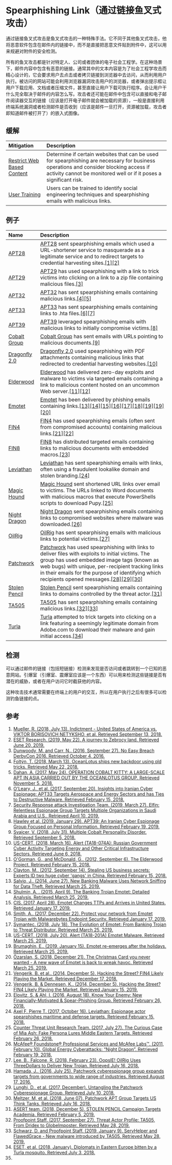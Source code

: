 # Spearphishing Link（通过链接鱼叉式攻击）

通过链接鱼叉式攻击是鱼叉式攻击的一种特殊手法。它不同于其他鱼叉式攻击，他将恶意软件包含在邮件内的链接中，而不是直接把恶意文件贴到附件中，这可以用来规避对附件的安全检测。

所有的鱼叉攻击都是针对特定人、公司或者团体的电子社会工程学。在这种场景下，邮件内容中包含有恶意的链接。通常其中的文本内容是为了社会工程学攻击而精心设计的，它会要求用户去点击或者拷贝链接到浏览器中去访问，从而利用用户执行。被访问的网站可能会利用浏览器漏洞攻击用户的浏览器，或者弹出提示框让用户下载应用、文档或者压缩文件，甚至直接让用户下载可执行程序。会让用户干什么完全取决于邮件的内容怎么写。攻击者还可能在邮件中包含可以直接和电子邮件阅读器交互的链接（应该是打开电子邮件就会被加载的资源），一般是直接利用终端系统漏洞或者检测邮件是否收到（应该是邮件一旦打开，资源被加载，攻击者即知道邮件被打开了）的嵌入式图像。

## 缓解

| Mitigation | Description |
| :--- | :--- |
| [Restrict Web Based Content](https://attack.mitre.org/mitigations/M1021) | Determine if certain websites that can be used for spearphishing are necessary for business operations and consider blocking access if activity cannot be monitored well or if it poses a significant risk. |
| [User Training](https://attack.mitre.org/mitigations/M1017) | Users can be trained to identify social engineering techniques and spearphishing emails with malicious links. |

## 例子

| Name | Description |
| :--- | :--- |
| [APT28](https://attack.mitre.org/groups/G0007) | [APT28](https://attack.mitre.org/groups/G0007) sent spearphishing emails which used a URL-shortener service to masquerade as a legitimate service and to redirect targets to credential harvesting sites.[\[1\]](https://www.justice.gov/file/1080281/download)[\[2\]](https://www.welivesecurity.com/2019/05/22/journey-zebrocy-land/) |
| [APT29](https://attack.mitre.org/groups/G0016) | [APT29](https://attack.mitre.org/groups/G0016) has used spearphishing with a link to trick victims into clicking on a link to a zip file containing malicious files.[\[3\]](http://www.slideshare.net/MatthewDunwoody1/no-easy-breach-derby-con-2016) |
| [APT32](https://attack.mitre.org/groups/G0050) | [APT32](https://attack.mitre.org/groups/G0050) has sent spearphishing emails containing malicious links.[\[4\]](https://www.welivesecurity.com/2018/03/13/oceanlotus-ships-new-backdoor/)[\[5\]](https://www.cybereason.com/blog/operation-cobalt-kitty-apt) |
| [APT33](https://attack.mitre.org/groups/G0064) | [APT33](https://attack.mitre.org/groups/G0064) has sent spearphishing emails containing links to .hta files.[\[6\]](https://www.fireeye.com/blog/threat-research/2017/09/apt33-insights-into-iranian-cyber-espionage.html)[\[7\]](https://www.symantec.com/blogs/threat-intelligence/elfin-apt33-espionage) |
| [APT39](https://attack.mitre.org/groups/G0087) | [APT39](https://attack.mitre.org/groups/G0087) leveraged spearphishing emails with malicious links to initially compromise victims.[\[8\]](https://www.fireeye.com/blog/threat-research/2019/01/apt39-iranian-cyber-espionage-group-focused-on-personal-information.html) |
| [Cobalt Group](https://attack.mitre.org/groups/G0080) | [Cobalt Group](https://attack.mitre.org/groups/G0080) has sent emails with URLs pointing to malicious documents.[\[9\]](https://blog.talosintelligence.com/2018/07/multiple-cobalt-personality-disorder.html) |
| [Dragonfly 2.0](https://attack.mitre.org/groups/G0074) | [Dragonfly 2.0](https://attack.mitre.org/groups/G0074) used spearphishing with PDF attachments containing malicious links that redirected to credential harvesting websites.[\[10\]](https://www.us-cert.gov/ncas/alerts/TA18-074A) |
| [Elderwood](https://attack.mitre.org/groups/G0066) | [Elderwood](https://attack.mitre.org/groups/G0066) has delivered zero-day exploits and malware to victims via targeted emails containing a link to malicious content hosted on an uncommon Web server.[\[11\]](http://www.symantec.com/content/en/us/enterprise/media/security_response/whitepapers/the-elderwood-project.pdf)[\[12\]](https://www.csmonitor.com/USA/2012/0914/Stealing-US-business-secrets-Experts-ID-two-huge-cyber-gangs-in-China) |
| [Emotet](https://attack.mitre.org/software/S0367) | [Emotet](https://attack.mitre.org/software/S0367) has been delivered by phishing emails containing links.[\[13\]](https://blog.trendmicro.com/trendlabs-security-intelligence/new-banking-malware-uses-network-sniffing-for-data-theft/)[\[14\]](https://securelist.com/the-banking-trojan-emotet-detailed-analysis/69560/)[\[15\]](https://www.cisecurity.org/blog/emotet-changes-ttp-and-arrives-in-united-states/)[\[16\]](https://support.malwarebytes.com/docs/DOC-2295)[\[17\]](https://www.symantec.com/blogs/threat-intelligence/evolution-emotet-trojan-distributor)[\[18\]](https://www.us-cert.gov/ncas/alerts/TA18-201A)[\[19\]](https://blog.talosintelligence.com/2019/01/return-of-emotet.html)[\[19\]](https://blog.talosintelligence.com/2019/01/return-of-emotet.html)[\[20\]](https://www.picussecurity.com/blog/the-christmas-card-you-never-wanted-a-new-wave-of-emotet-is-back-to-wreak-havoc.html) |
| [FIN4](https://attack.mitre.org/groups/G0085) | [FIN4](https://attack.mitre.org/groups/G0085) has used spearphishing emails \(often sent from compromised accounts\) containing malicious links.[\[21\]](https://www.fireeye.com/current-threats/threat-intelligence-reports/rpt-fin4.html)[\[22\]](https://www2.fireeye.com/WBNR-14Q4NAMFIN4.html) |
| [FIN8](https://attack.mitre.org/groups/G0061) | [FIN8](https://attack.mitre.org/groups/G0061) has distributed targeted emails containing links to malicious documents with embedded macros.[\[23\]](https://www2.fireeye.com/WBNR-Know-Your-Enemy-UNC622-Spear-Phishing.html) |
| [Leviathan](https://attack.mitre.org/groups/G0065) | [Leviathan](https://attack.mitre.org/groups/G0065) has sent spearphishing emails with links, often using a fraudulent lookalike domain and stolen branding.[\[24\]](https://www.proofpoint.com/us/threat-insight/post/leviathan-espionage-actor-spearphishes-maritime-and-defense-targets) |
| [Magic Hound](https://attack.mitre.org/groups/G0059) | [Magic Hound](https://attack.mitre.org/groups/G0059) sent shortened URL links over email to victims. The URLs linked to Word documents with malicious macros that execute PowerShells scripts to download Pupy.[\[25\]](https://www.secureworks.com/research/the-curious-case-of-mia-ash) |
| [Night Dragon](https://attack.mitre.org/groups/G0014) | [Night Dragon](https://attack.mitre.org/groups/G0014) sent spearphishing emails containing links to compromised websites where malware was downloaded.[\[26\]](https://securingtomorrow.mcafee.com/wp-content/uploads/2011/02/McAfee_NightDragon_wp_draft_to_customersv1-1.pdf) |
| [OilRig](https://attack.mitre.org/groups/G0049) | [OilRig](https://attack.mitre.org/groups/G0049) has sent spearphising emails with malicious links to potential victims.[\[27\]](https://researchcenter.paloaltonetworks.com/2018/02/unit42-oopsie-oilrig-uses-threedollars-deliver-new-trojan/) |
| [Patchwork](https://attack.mitre.org/groups/G0040) | [Patchwork](https://attack.mitre.org/groups/G0040) has used spearphishing with links to deliver files with exploits to initial victims. The group has used embedded image tags \(known as web bugs\) with unique, per-recipient tracking links in their emails for the purpose of identifying which recipients opened messages.[\[28\]](http://www.symantec.com/connect/blogs/patchwork-cyberespionage-group-expands-targets-governments-wide-range-industries)[\[29\]](https://documents.trendmicro.com/assets/tech-brief-untangling-the-patchwork-cyberespionage-group.pdf)[\[30\]](https://www.volexity.com/blog/2018/06/07/patchwork-apt-group-targets-us-think-tanks/) |
| [Stolen Pencil](https://attack.mitre.org/groups/G0086) | [Stolen Pencil](https://attack.mitre.org/groups/G0086) sent spearphishing emails containing links to domains controlled by the threat actor.[\[31\]](https://asert.arbornetworks.com/stolen-pencil-campaign-targets-academia/) |
| [TA505](https://attack.mitre.org/groups/G0092) | [TA505](https://attack.mitre.org/groups/G0092) has sent spearphishing emails containing malicious links.[\[32\]](https://www.proofpoint.com/us/threat-insight/post/threat-actor-profile-ta505-dridex-globeimposter)[\[33\]](https://www.proofpoint.com/us/threat-insight/post/servhelper-and-flawedgrace-new-malware-introduced-ta505) |
| [Turla](https://attack.mitre.org/groups/G0010) | [Turla](https://attack.mitre.org/groups/G0010) attempted to trick targets into clicking on a link featuring a seemingly legitimate domain from Adobe.com to download their malware and gain initial access.[\[34\]](https://www.welivesecurity.com/wp-content/uploads/2018/01/ESET_Turla_Mosquito.pdf) |

## 检测

可以通过邮件的链接（包括短链接）检测来发现是否访问或者跳转到一个已知的恶意网站。引爆室（引爆室、震爆室应该是一个东西）可以用来检测这些链接是否有潜在的威胁，或者在用户访问它时截获他的内容。

这种攻击技术通常需要在终端上的用户的交互，所以在用户执行之后有很多可以检测钓鱼链接的点。

## 参考

1. [Mueller, R. \(2018, July 13\). Indictment - United States of America vs. VIKTOR BORISOVICH NETYKSHO, et al. Retrieved September 13, 2018.](https://www.justice.gov/file/1080281/download)
2. [ESET Research. \(2019, May 22\). A journey to Zebrocy land. Retrieved June 20, 2019.](https://www.welivesecurity.com/2019/05/22/journey-zebrocy-land/)
3. [Dunwoody, M. and Carr, N.. \(2016, September 27\). No Easy Breach DerbyCon 2016. Retrieved October 4, 2016.](http://www.slideshare.net/MatthewDunwoody1/no-easy-breach-derby-con-2016)
4. [Foltýn, T. \(2018, March 13\). OceanLotus ships new backdoor using old tricks. Retrieved May 22, 2018.](https://www.welivesecurity.com/2018/03/13/oceanlotus-ships-new-backdoor/)
5. [Dahan, A. \(2017, May 24\). OPERATION COBALT KITTY: A LARGE-SCALE APT IN ASIA CARRIED OUT BY THE OCEANLOTUS GROUP. Retrieved November 5, 2018.](https://www.cybereason.com/blog/operation-cobalt-kitty-apt)
6. [O'Leary, J., et al. \(2017, September 20\). Insights into Iranian Cyber Espionage: APT33 Targets Aerospace and Energy Sectors and has Ties to Destructive Malware. Retrieved February 15, 2018.](https://www.fireeye.com/blog/threat-research/2017/09/apt33-insights-into-iranian-cyber-espionage.html)
7. [Security Response attack Investigation Team. \(2019, March 27\). Elfin: Relentless Espionage Group Targets Multiple Organizations in Saudi Arabia and U.S.. Retrieved April 10, 2019.](https://www.symantec.com/blogs/threat-intelligence/elfin-apt33-espionage)
8. [Hawley et al. \(2019, January 29\). APT39: An Iranian Cyber Espionage Group Focused on Personal Information. Retrieved February 19, 2019.](https://www.fireeye.com/blog/threat-research/2019/01/apt39-iranian-cyber-espionage-group-focused-on-personal-information.html)
9. [Svajcer, V. \(2018, July 31\). Multiple Cobalt Personality Disorder. Retrieved September 5, 2018.](https://blog.talosintelligence.com/2018/07/multiple-cobalt-personality-disorder.html)
10. [US-CERT. \(2018, March 16\). Alert \(TA18-074A\): Russian Government Cyber Activity Targeting Energy and Other Critical Infrastructure Sectors. Retrieved June 6, 2018.](https://www.us-cert.gov/ncas/alerts/TA18-074A)
11. [O'Gorman, G., and McDonald, G.. \(2012, September 6\). The Elderwood Project. Retrieved February 15, 2018.](http://www.symantec.com/content/en/us/enterprise/media/security_response/whitepapers/the-elderwood-project.pdf)
12. [Clayton, M.. \(2012, September 14\). Stealing US business secrets: Experts ID two huge cyber 'gangs' in China. Retrieved February 15, 2018.](https://www.csmonitor.com/USA/2012/0914/Stealing-US-business-secrets-Experts-ID-two-huge-cyber-gangs-in-China)
13. [Salvio, J.. \(2014, June 27\). New Banking Malware Uses Network Sniffing for Data Theft. Retrieved March 25, 2019.](https://blog.trendmicro.com/trendlabs-security-intelligence/new-banking-malware-uses-network-sniffing-for-data-theft/)
14. [Shulmin, A. . \(2015, April 9\). The Banking Trojan Emotet: Detailed Analysis. Retrieved March 25, 2019.](https://securelist.com/the-banking-trojan-emotet-detailed-analysis/69560/)
15. [CIS. \(2017, April 28\). Emotet Changes TTPs and Arrives in United States. Retrieved January 17, 2019.](https://www.cisecurity.org/blog/emotet-changes-ttp-and-arrives-in-united-states/)
16. [Smith, A.. \(2017, December 22\). Protect your network from Emotet Trojan with Malwarebytes Endpoint Security. Retrieved January 17, 2019.](https://support.malwarebytes.com/docs/DOC-2295)
17. [Symantec. \(2018, July 18\). The Evolution of Emotet: From Banking Trojan to Threat Distributor. Retrieved March 25, 2019.](https://www.symantec.com/blogs/threat-intelligence/evolution-emotet-trojan-distributor)
18. [US-CERT. \(2018, July 20\). Alert \(TA18-201A\) Emotet Malware. Retrieved March 25, 2019.](https://www.us-cert.gov/ncas/alerts/TA18-201A)
19. [Brumaghin, E.. \(2019, January 15\). Emotet re-emerges after the holidays. Retrieved March 25, 2019.](https://blog.talosintelligence.com/2019/01/return-of-emotet.html)
20. [Özarslan, S. \(2018, December 21\). The Christmas Card you never wanted - A new wave of Emotet is back to wreak havoc. Retrieved March 25, 2019.](https://www.picussecurity.com/blog/the-christmas-card-you-never-wanted-a-new-wave-of-emotet-is-back-to-wreak-havoc.html)
21. [Vengerik, B. et al.. \(2014, December 5\). Hacking the Street? FIN4 Likely Playing the Market. Retrieved December 17, 2018.](https://www.fireeye.com/current-threats/threat-intelligence-reports/rpt-fin4.html)
22. [Vengerik, B. & Dennesen, K.. \(2014, December 5\). Hacking the Street? FIN4 Likely Playing the Market. Retrieved January 15, 2019.](https://www2.fireeye.com/WBNR-14Q4NAMFIN4.html)
23. [Elovitz, S. & Ahl, I. \(2016, August 18\). Know Your Enemy: New Financially-Motivated & Spear-Phishing Group. Retrieved February 26, 2018.](https://www2.fireeye.com/WBNR-Know-Your-Enemy-UNC622-Spear-Phishing.html)
24. [Axel F, Pierre T. \(2017, October 16\). Leviathan: Espionage actor spearphishes maritime and defense targets. Retrieved February 15, 2018.](https://www.proofpoint.com/us/threat-insight/post/leviathan-espionage-actor-spearphishes-maritime-and-defense-targets)
25. [Counter Threat Unit Research Team. \(2017, July 27\). The Curious Case of Mia Ash: Fake Persona Lures Middle Eastern Targets. Retrieved February 26, 2018.](https://www.secureworks.com/research/the-curious-case-of-mia-ash)
26. [McAfee® Foundstone® Professional Services and McAfee Labs™. \(2011, February 10\). Global Energy Cyberattacks: “Night Dragon”. Retrieved February 19, 2018.](https://securingtomorrow.mcafee.com/wp-content/uploads/2011/02/McAfee_NightDragon_wp_draft_to_customersv1-1.pdf)
27. [Lee, B., Falcone, R. \(2018, February 23\). OopsIE! OilRig Uses ThreeDollars to Deliver New Trojan. Retrieved July 16, 2018.](https://researchcenter.paloaltonetworks.com/2018/02/unit42-oopsie-oilrig-uses-threedollars-deliver-new-trojan/)
28. [Hamada, J.. \(2016, July 25\). Patchwork cyberespionage group expands targets from governments to wide range of industries. Retrieved August 17, 2016.](http://www.symantec.com/connect/blogs/patchwork-cyberespionage-group-expands-targets-governments-wide-range-industries)
29. [Lunghi, D., et al. \(2017, December\). Untangling the Patchwork Cyberespionage Group. Retrieved July 10, 2018.](https://documents.trendmicro.com/assets/tech-brief-untangling-the-patchwork-cyberespionage-group.pdf)
30. [Meltzer, M, et al. \(2018, June 07\). Patchwork APT Group Targets US Think Tanks. Retrieved July 16, 2018.](https://www.volexity.com/blog/2018/06/07/patchwork-apt-group-targets-us-think-tanks/)
31. [ASERT team. \(2018, December 5\). STOLEN PENCIL Campaign Targets Academia. Retrieved February 5, 2019.](https://asert.arbornetworks.com/stolen-pencil-campaign-targets-academia/)
32. [Proofpoint Staff. \(2017, September 27\). Threat Actor Profile: TA505, From Dridex to GlobeImposter. Retrieved May 28, 2019.](https://www.proofpoint.com/us/threat-insight/post/threat-actor-profile-ta505-dridex-globeimposter)
33. [Schwarz, D. and Proofpoint Staff. \(2019, January 9\). ServHelper and FlawedGrace - New malware introduced by TA505. Retrieved May 28, 2019.](https://www.proofpoint.com/us/threat-insight/post/servhelper-and-flawedgrace-new-malware-introduced-ta505)
34. [ESET, et al. \(2018, January\). Diplomats in Eastern Europe bitten by a Turla mosquito. Retrieved July 3, 2018.](https://www.welivesecurity.com/wp-content/uploads/2018/01/ESET_Turla_Mosquito.pdf)
35. 

